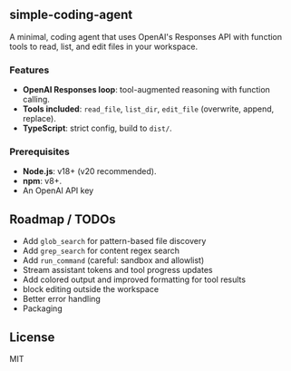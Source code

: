 ## simple-coding-agent

A minimal, coding agent that uses OpenAI's Responses API with function tools to read, list, and edit files in your workspace.

### Features
- **OpenAI Responses loop**: tool-augmented reasoning with function calling.
- **Tools included**: `read_file`, `list_dir`, `edit_file` (overwrite, append, replace).
- **TypeScript**: strict config, build to `dist/`.

### Prerequisites
- **Node.js**: v18+ (v20 recommended).
- **npm**: v8+.
- An OpenAI API key

## Roadmap / TODOs
  - Add `glob_search` for pattern-based file discovery
  - Add `grep_search` for content regex search
  - Add `run_command` (careful: sandbox and allowlist)
  - Stream assistant tokens and tool progress updates
  - Add colored output and improved formatting for tool results
  - block editing outside the workspace
  - Better error handling
  - Packaging

## License
MIT
